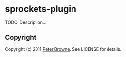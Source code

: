 sprockets-plugin
================

TODO: Description...


Copyright
---------

Copyright (c) 2011 [Peter Browne](http://petebrowne.com). See LICENSE for details.
